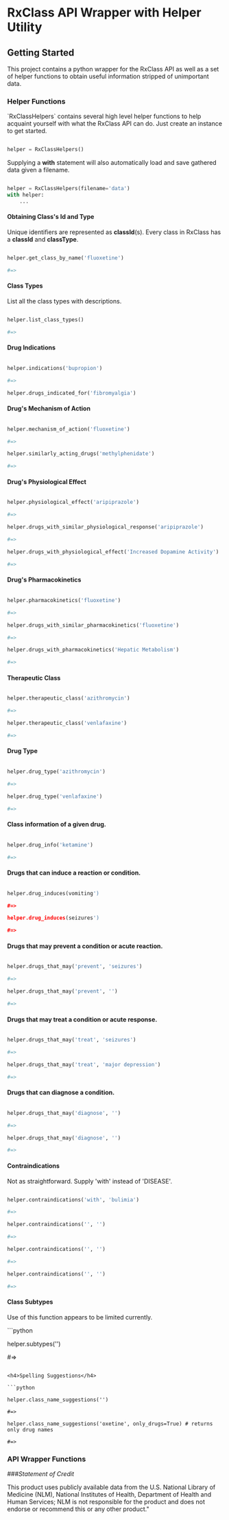 <h1>RxClass API Wrapper with Helper Utility</h1>

<h2>Getting Started</h2>
<p>
    This project contains a python wrapper for the RxClass API as well as a set of helper functions to
    obtain useful information stripped of unimportant data.
</p>
<h3>Helper Functions</h3>
<p>
    `RxClassHelpers` contains several high level helper functions to help acquaint yourself with
    what the RxClass API can do. Just create an instance to get started.
</p>

```python

helper = RxClassHelpers()

```

<p>Supplying a <strong>with</strong> statement will also automatically load and save gathered data given a filename.</p>

```python

helper = RxClassHelpers(filename='data')
with helper:
    ...

```

<h4>Obtaining Class's Id and Type</h4>
<p>Unique identifiers are represented as <strong>classId</strong>(s). Every class in RxClass has a <strong>classId</strong> and <strong>classType</strong>.</p>

```python

helper.get_class_by_name('fluoxetine')

#=>

```

<h4>Class Types</h4>
<p>List all the class types with descriptions.</p>

```python

helper.list_class_types()

#=>

```

<h4>Drug Indications</h4>

```python

helper.indications('bupropion')

#=>

helper.drugs_indicated_for('fibromyalgia')

```

<h4>Drug's Mechanism of Action</h4>

```python

helper.mechanism_of_action('fluoxetine')

#=>

helper.similarly_acting_drugs('methylphenidate')

#=>

```

<h4>Drug's Physiological Effect</h4>

```python

helper.physiological_effect('aripiprazole')

#=>

helper.drugs_with_similar_physiological_response('aripiprazole')

#=>

helper.drugs_with_physiological_effect('Increased Dopamine Activity')

#=>

```

<h4>Drug's Pharmacokinetics</h4>

```python

helper.pharmacokinetics('fluoxetine')

#=>

helper.drugs_with_similar_pharmacokinetics('fluoxetine')

#=>

helper.drugs_with_pharmacokinetics('Hepatic Metabolism')

#=>

```

<h4>Therapeutic Class</h4>

```python

helper.therapeutic_class('azithromycin')

#=>

helper.therapeutic_class('venlafaxine')

#=>

```

<h4>Drug Type</h4>

```python

helper.drug_type('azithromycin')

#=>

helper.drug_type('venlafaxine')

#=>

```

<h4>Class information of a given drug.</h4>

```python

helper.drug_info('ketamine')

#=>

```

<h4>Drugs that can induce a reaction or condition.</h4>

```python

helper.drug_induces(vomiting')

#=>

helper.drug_induces(seizures')

#=>

```

<h4>Drugs that may prevent a condition or acute reaction.</h4>

```python

helper.drugs_that_may('prevent', 'seizures')

#=>

helper.drugs_that_may('prevent', '')

#=>

```

<h4>Drugs that <strong>may</strong> treat a condition or acute response.</h4>

```python

helper.drugs_that_may('treat', 'seizures')

#=>

helper.drugs_that_may('treat', 'major depression')

#=>

```

<h4>Drugs that can diagnose a condition.</h4>

```python

helper.drugs_that_may('diagnose', '')

#=>

helper.drugs_that_may('diagnose', '')

#=>

```

<h4>Contraindications</h4>
<p>Not as straightforward. Supply 'with' instead of 'DISEASE'.</p>

```python

helper.contraindications('with', 'bulimia')

#=>

helper.contraindications('', '')

#=>

helper.contraindications('', '')

#=>

helper.contraindications('', '')

#=>

```

<h4>Class Subtypes</h4>
<p>Use of this function appears to be limited currently.</p>
```python

helper.subtypes('')

#=>

```

<h4>Spelling Suggestions</h4>

```python

helper.class_name_suggestions('')

#=>

helper.class_name_suggestions('oxetine', only_drugs=True) # returns only drug names

#=>

```

<h4></h4>

<h3>API Wrapper Functions</h3>


###*Statement of Credit*

This product uses publicly available data from the U.S. National Library of Medicine (NLM), National Institutes of Health, Department of Health and Human Services; NLM is not responsible for the product and does not endorse or recommend this or any other product."
